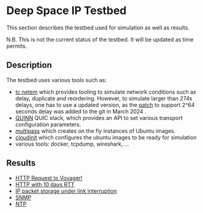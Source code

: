 # Deep Space IP Testbed

This section describes the testbed used for simulation as well as results.

N.B. This is not the current status of the testbed. It will be updated as time permits.


## Description
The testbed uses various tools such as:

- [tc netem](https://man7.org/linux/man-pages/man8/tc-netem.8.html) which provides tooling to simulate network conditions such as delay, duplicate and reordering. However, to simulate larger than 274s delays, one has to use a updated version, as the [patch](https://git.kernel.org/pub/scm/network/iproute2/iproute2.git/commit/?id=9a6b231ea1b09e450688c5814a4c89a57cdbee77) to support 2^64 seconds delay was added to the git in March 2024 .
- [QUINN](https://github.com/quinn-rs/quinn) QUIC stack, which provides an API to set various transport configuration parameters.
- [multipass](https://multipass.run) which creates on the fly instances of Ubuntu images.
- [cloudinit](https://cloudinit.readthedocs.io/en/latest/) which configures the ubuntu images to be ready for simulation
- various tools: docker, tcpdump, wireshark, ...

## Results

- [HTTP Request to Voyager!](http-voyager.pdf)
- [HTTP with 10 days RTT](http-10daysRTT.pdf)
- [IP packet storage under link interruption](ip-storage-link-interruption.pdf)
- [SNMP](snmp.pdf)
- [NTP](ntp.pdf)